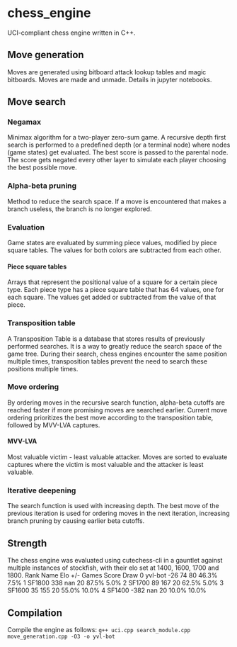 # chess_engine
UCI-compliant chess engine written in C++.

## Move generation
Moves are generated using bitboard attack lookup tables and magic bitboards. Moves are made and unmade. Details in jupyter notebooks.

## Move search
### Negamax
Minimax algorithm for a two-player zero-sum game. A recursive depth first search is performed to a predefined depth (or a terminal node) where nodes (game states) get evaluated. The best score is passed to the parental node. The score gets negated every other layer to simulate each player choosing the best possible move.
### Alpha-beta pruning
Method to reduce the search space. If a move is encountered that makes a branch useless, the branch is no longer explored.
### Evaluation
Game states are evaluated by summing piece values, modified by piece square tables. The values for both colors are subtracted from each other.
#### Piece square tables
Arrays that represent the positional value of a square for a certain piece type. Each piece type has a piece square table that has 64 values, one for each square. The values get added or subtracted from the value of that piece.
### Transposition table
A Transposition Table is a database that stores results of previously performed searches. It is a way to greatly reduce the search space of  the game tree. During their search, chess engines encounter the same position multiple times, transposition tables prevent the need to search these positions multiple times.
### Move ordering
By ordering moves in the recursive search function, alpha-beta cutoffs are reached faster if more promising moves are searched earlier. Current move ordering prioritizes the best move according to the transposition table, followed by MVV-LVA captures.
#### MVV-LVA
Most valuable victim - least valuable attacker. Moves are sorted to evaluate captures where the victim is most valuable and the attacker is least valuable.
### Iterative deepening
The search function is used with increasing depth. The best move of the previous iteration is used for ordering moves in the next iteration, increasing branch pruning by causing earlier beta cutoffs.

## Strength
The chess engine was evaluated using cutechess-cli in a gauntlet against multiple instances of stockfish, with their elo set at 1400, 1600, 1700 and 1800.
Rank Name                          Elo     +/-   Games   Score    Draw
   0 yvl-bot                       -26      74      80   46.3%    7.5%
   1 SF1800                        338     nan      20   87.5%    5.0%
   2 SF1700                         89     167      20   62.5%    5.0%
   3 SF1600                         35     155      20   55.0%   10.0%
   4 SF1400                       -382     nan      20   10.0%   10.0%

## Compilation
Compile the engine as follows:
```g++ uci.cpp search_module.cpp move_generation.cpp -O3 -o yvl-bot```